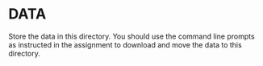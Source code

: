 # DATA

Store the data in this directory. You should use the command line prompts as instructed in the assignment to download and move the data to this directory.